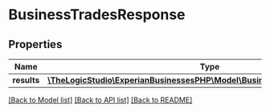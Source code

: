 # BusinessTradesResponse

## Properties
Name | Type | Description | Notes
------------ | ------------- | ------------- | -------------
**results** | [**\TheLogicStudio\ExperianBusinessesPHP\Model\BusinessTradesResponseResults**](BusinessTradesResponseResults.md) |  | [optional] 

[[Back to Model list]](../README.md#documentation-for-models) [[Back to API list]](../README.md#documentation-for-api-endpoints) [[Back to README]](../README.md)


